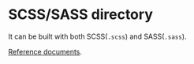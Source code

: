 # SCSS/SASS directory

It can be built with both SCSS(`.scss`) and SASS(`.sass`).

[Reference documents](https://io-arc.tech/build/css.html).
